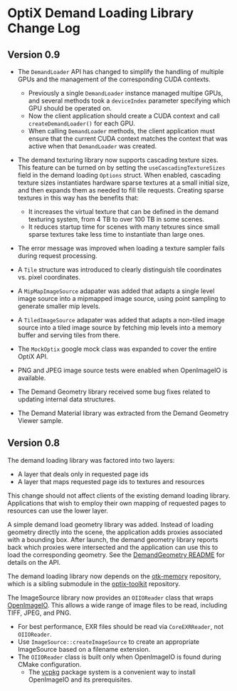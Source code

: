 # OptiX Demand Loading Library Change Log

## Version 0.9

* The `DemandLoader` API has changed to simplify the handling of multiple GPUs and the management of the corresponding CUDA contexts.

    * Previously a single `DemandLoader` instance managed multipe GPUs, and several methods took a
      `deviceIndex` parameter specifying which GPU should be operated on.
    * Now the client application should create a CUDA context and call `createDemandLoader()` for each GPU. 
    * When calling `DemandLoader` methods, the client application must ensure that the current CUDA context matches the 
      context that was active when that `DemandLoader` was created.

* The demand texturing library now supports cascading texture sizes.  This feature can be turned on
  by setting the `useCascadingTextureSizes` field in the demand loading `Options` struct.  When
  enabled, cascading texture sizes instantiates hardware sparse textures at a small initial size,
  and then expands them as needed to fill tile requests. Creating sparse textures in this way has
  the benefits that:

    * It increases the virtual texture that can be defined in the demand texturing system, from 4 TB to
      over 100 TB in some scenes.
    * It reduces startup time for scenes with many tetxures since small sparse textures take less time
      to instantiate than large ones.

* The error message was improved when loading a texture sampler fails during request processing.
* A `Tile` structure was introduced to clearly distinguish tile coordinates vs. pixel coordinates.
* A `MipMapImageSource` adapater was added that adapts a single level image source into a mipmapped
  image source, using point sampling to generate smaller mip levels.
* A `TiledImageSource` adapater was added that adapts a non-tiled image source into a tiled image
  source by fetching mip levels into a memory buffer and serving tiles from there.
* The `MockOptix` google mock class was expanded to cover the entire OptiX API.
* PNG and JPEG image source tests were enabled when OpenImageIO is available.
* The Demand Geometry library received some bug fixes related to updating internal data structures.
* The Demand Material library was extracted from the Demand Geometry Viewer sample.

## Version 0.8

The demand loading library was factored into two layers:
- A layer that deals only in requested page ids
- A layer that maps requested page ids to textures and resources

This change should not affect clients of the existing demand loading
library.  Applications that wish to employ their own mapping of requested
pages to resources can use the lower layer.

A simple demand load geometry library was added.  Instead of loading geometry
directly into the scene, the application adds proxies associated with a bounding
box.  After launch, the demand geometry library reports back which proxies were
intersected and the application can use this to load the corresponding geometry.
See the [DemandGeometry README](DemandGeometry/README.md) for details on the API.

The demand loading library now depends on the [otk-memory](https://github.com/NVIDIA/otk-memory)
repository, which is a sibling submodule in the [optix-toolkit](https://github.com/NVIDIA/optix-toolkit) 
repository.

The ImageSource library now provides an `OIIOReader` class that wraps 
[OpenImageIO](https://sites.google.com/site/openimageio/home).
This allows a wide range of image files to be read, including TIFF, JPEG, and PNG.
* For best performance, EXR files should be read via `CoreEXRReader`, not `OIIOReader`.
* Use `ImageSource::createImageSource` to create an appropriate ImageSource based on a filename extension.
* The `OIIOReader` class is built only when OpenImageIO is found during CMake configuration.
  * The [vcpkg](https://vcpkg.io/en/getting-started.html) package system is a convenient way
    to install OpenImageIO and its prerequisites.
